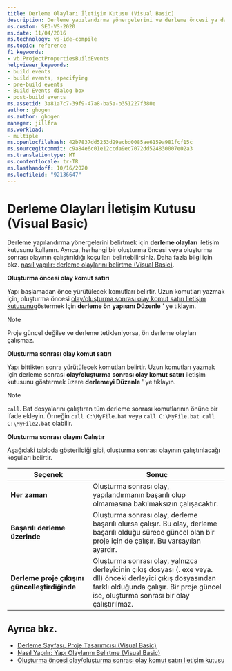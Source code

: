 ```yaml
---
title: Derleme Olayları İletişim Kutusu (Visual Basic)
description: Derleme yapılandırma yönergelerini ve derleme öncesi ya da oluşturma sonrası olaylarının çalıştırıldığı koşulları belirtmek için derleme olayları iletişim kutusunu nasıl kullanabileceğinizi öğrenin.
ms.custom: SEO-VS-2020
ms.date: 11/04/2016
ms.technology: vs-ide-compile
ms.topic: reference
f1_keywords:
- vb.ProjectPropertiesBuildEvents
helpviewer_keywords:
- build events
- build events, specifying
- pre-build events
- Build Events dialog box
- post-build events
ms.assetid: 3a81a7c7-39f9-47a8-ba5a-b351227f380e
author: ghogen
ms.author: ghogen
manager: jillfra
ms.workload:
- multiple
ms.openlocfilehash: 42b7837dd5253d29ecbd0085ae6159a981fcf15c
ms.sourcegitcommit: c9a84e6c01e12ccda9ec7072dd524830007e02a3
ms.translationtype: MT
ms.contentlocale: tr-TR
ms.lasthandoff: 10/16/2020
ms.locfileid: "92136647"
---
```

# <a name="build-events-dialog-box-visual-basic"></a>Derleme Olayları İletişim Kutusu (Visual Basic)

Derleme yapılandırma yönergelerini belirtmek için **derleme olayları** iletişim kutusunu kullanın. Ayrıca, herhangi bir oluşturma öncesi veya oluşturma sonrası olayının çalıştırıldığı koşulları belirtebilirsiniz. Daha fazla bilgi için bkz. [nasıl yapılır: derleme olaylarını belirtme (Visual Basic)](../../ide/how-to-specify-build-events-visual-basic.md).

**Oluşturma öncesi olay komut satırı**

Yapı başlamadan önce yürütülecek komutları belirtir. Uzun komutları yazmak için, oluşturma öncesi [olay/oluşturma sonrası olay komut satırı Iletişim kutusunu](../../ide/reference/pre-build-event-post-build-event-command-line-dialog-box.md)göstermek Için **derleme ön yapısını Düzenle** ' ye tıklayın.

> [!NOTE]
> Proje güncel değilse ve derleme tetikleniyorsa, ön derleme olayları çalışmaz.

**Oluşturma sonrası olay komut satırı**

Yapı bittikten sonra yürütülecek komutları belirtir. Uzun komutları yazmak için derleme sonrası **olay/oluşturma sonrası olay komut satırı** iletişim kutusunu göstermek üzere **derlemeyi Düzenle** ' ye tıklayın.

> [!NOTE]
> `call`. Bat dosyalarını çalıştıran tüm derleme sonrası komutlarının önüne bir ifade ekleyin. Örneğin `call C:\MyFile.bat` veya `call C:\MyFile.bat call C:\MyFile2.bat` olabilir.

**Oluşturma sonrası olayını Çalıştır**

Aşağıdaki tabloda gösterildiği gibi, oluşturma sonrası olayının çalıştırılacağı koşulları belirtir.

|Seçenek|Sonuç|
|------------|------------|
|**Her zaman**|Oluşturma sonrası olay, yapılandırmanın başarılı olup olmamasına bakılmaksızın çalışacaktır.|
|**Başarılı derleme üzerinde**|Oluşturma sonrası olay, derleme başarılı olursa çalışır. Bu olay, derleme başarılı olduğu sürece güncel olan bir proje için de çalışır. Bu varsayılan ayardır.|
|**Derleme proje çıkışını güncelleştirdiğinde**|Oluşturma sonrası olay, yalnızca derleyicinin çıkış dosyası (. exe veya. dll) önceki derleyici çıkış dosyasından farklı olduğunda çalışır. Bir proje güncel ise, oluşturma sonrası bir olay çalıştırılmaz.|

## <a name="see-also"></a>Ayrıca bkz.

- [Derleme Sayfası, Proje Tasarımcısı (Visual Basic)](../../ide/reference/compile-page-project-designer-visual-basic.md)
- [Nasıl Yapılır: Yapı Olaylarını Belirtme (Visual Basic)](../../ide/how-to-specify-build-events-visual-basic.md)
- [Oluşturma öncesi olay/oluşturma sonrası olay komut satırı Iletişim kutusu](../../ide/reference/pre-build-event-post-build-event-command-line-dialog-box.md)